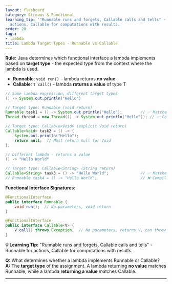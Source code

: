 ```yaml
---
layout: flashcard
category: Streams & Functional
learning_tip: '"Runnable runs and forgets, Callable calls and tells" - Runnable for
  actions, Callable for computations with results.'
order: 20
tags:
- lambda
title: Lambda Target Types - Runnable vs Callable
---
```



**Rule:** Java determines which functional interface a lambda implements based on **target type** - the expected type from the context where the lambda is used.

- **Runnable**: `void run()` - lambda returns **no value**
- **Callable<T>**: `T call()` - lambda **returns a value** of type T

```java
// Same lambda expression, different target types
() -> System.out.println("Hello")

// Target type: Runnable (void return)
Runnable task1 = () -> System.out.println("Hello");        // ✅ Matches void run()
Thread thread = new Thread(() -> System.out.println("Hello")); // ✅ Constructor expects Runnable

// Target type: Callable<Void> (explicit Void return)
Callable<Void> task2 = () -> {
    System.out.println("Hello");
    return null;  // Must return null for Void
};

// Different lambda - returns a value
() -> "Hello World"

// Target type: Callable<String> (String return)
Callable<String> task3 = () -> "Hello World";              // ✅ Matches String call()
// Runnable task4 = () -> "Hello World";                   // ❌ Compile error - void expected
```

**Functional Interface Signatures:**
```java
@FunctionalInterface
public interface Runnable {
    void run();  // No parameters, void return
}

@FunctionalInterface  
public interface Callable<V> {
    V call() throws Exception;  // No parameters, returns V, can throw Exception
}
```

**💡 Learning Tip:** "Runnable runs and forgets, Callable calls and tells" - Runnable for actions, Callable for computations with results.

**Q:** What determines whether a lambda implements Runnable or Callable?  
**A:** The **target type** of the assignment. A lambda returning **no value** matches Runnable, while a lambda **returning a value** matches Callable<T>.

---
